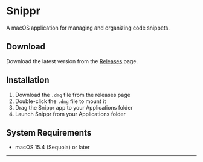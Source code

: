 [icon]: https://github.com/Ph-lo/Snippr-app/snippr-icon.png "Snippr Icon"

# Snippr

A macOS application for managing and organizing code snippets.

## Download

Download the latest version from the [Releases](https://github.com/yourusername/Snippr-app/releases) page.

## Installation

1. Download the `.dmg` file from the releases page
2. Double-click the `.dmg` file to mount it
3. Drag the Snippr app to your Applications folder
4. Launch Snippr from your Applications folder

## System Requirements

- macOS 15.4 (Sequoia) or later

---
